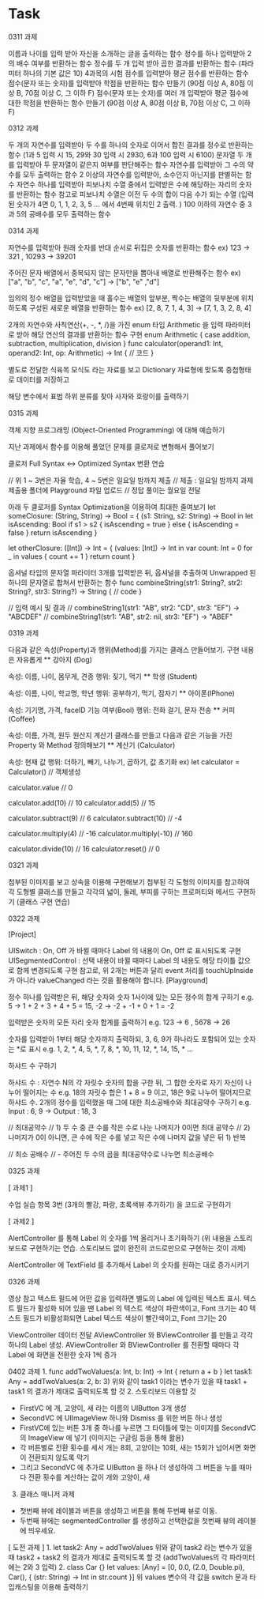 # Task

0311 과제

이름과 나이를 입력 받아 자신을 소개하는 글을 출력하는 함수
정수를 하나 입력받아 2의 배수 여부를 반환하는 함수
정수를 두 개 입력 받아 곱한 결과를 반환하는 함수 (파라미터 하나의 기본 값은 10)
4과목의 시험 점수를 입력받아 평균 점수를 반환하는 함수
점수(문자 또는 숫자)를 입력받아 학점을 반환하는 함수 만들기 (90점 이상 A, 80점 이상 B, 70점 이상 C, 그 이하 F)
점수(문자 또는 숫자)를 여러 개 입력받아 평균 점수에 대한 학점을 반환하는 함수 만들기 (90점 이상 A, 80점 이상 B, 70점 이상 C, 그 이하 F)

0312 과제

두 개의 자연수를 입력받아 두 수를 하나의 숫자로 이어서 합친 결과를 정수로 반환하는 함수 (1과 5 입력 시 15, 29와 30 입력 시 2930, 6과 100 입력 시 6100)
문자열 두 개를 입력받아 두 문자열이 같은지 여부를 판단해주는 함수
자연수를 입력받아 그 수의 약수를 모두 출력하는 함수
2 이상의 자연수를 입력받아, 소수인지 아닌지를 판별하는 함수
자연수 하나를 입력받아 피보나치 수열 중에서 입력받은 수에 해당하는 자리의 숫자를 반환하는 함수 참고로 피보나치 수열은 이전 두 수의 합이 다음 수가 되는 수열 (입력된 숫자가 4면 0, 1, 1, 2, 3, 5 ... 에서 4번째 위치인 2 출력. )
100 이하의 자연수 중 3과 5의 공배수를 모두 출력하는 함수

0314 과제

자연수를 입력받아 원래 숫자를 반대 순서로 뒤집은 숫자를 반환하는 함수 ex) 123 -> 321 , 10293 -> 39201

주어진 문자 배열에서 중복되지 않는 문자만을 뽑아내 배열로 반환해주는 함수 ex) ["a", "b", "c", "a", "e", "d", "c"] -> ["b", "e" ,"d"]

임의의 정수 배열을 입력받았을 때 홀수는 배열의 앞부분, 짝수는 배열의 뒷부분에 위치하도록 구성된 새로운 배열을 반환하는 함수 ex) [2, 8, 7, 1, 4, 3] -> [7, 1, 3, 2, 8, 4]

2개의 자연수와 사칙연산(+, -, *, /)을 가진 enum 타입 Arithmetic 을 입력 파라미터로 받아 해당 연산의 결과를 반환하는 함수 구현 enum Arithmetic { case addition, subtraction, multiplication, division } func calculator(operand1: Int, operand2: Int, op: Arithmetic) -> Int { // 코드 }

별도로 전달한 식육목 모식도 라는 자료를 보고 Dictionary 자료형에 맞도록 중첩형태로 데이터를 저장하고

해당 변수에서 표범 하위 분류를 찾아 사자와 호랑이를 출력하기

0315 과제

객체 지향 프로그래밍 (Object-Oriented Programming) 에 대해 예습하기

지난 과제에서 함수를 이용해 풀었던 문제를 클로저로 변형해서 풀어보기

클로저 Full Syntax <-> Optimized Syntax 변환 연습

// 위 1 ~ 3번은 자율 학습, 4 ~ 5번은 일요일 밤까지 제출 // 제출 : 일요일 밤까지 과제 제출용 폴더에 Playground 파일 업로드 // 정답 풀이는 월요일 전달

아래 두 클로저를 Syntax Optimization을 이용하여 최대한 줄여보기
let someClosure: (String, String) -> Bool = { (s1: String, s2: String) -> Bool in let isAscending: Bool if s1 > s2 { isAscending = true } else { isAscending = false } return isAscending }

let otherClosure: ([Int]) -> Int = { (values: [Int]) -> Int in var count: Int = 0 for _ in values { count += 1 } return count }

옵셔널 타입의 문자열 파라미터 3개를 입력받은 뒤, 옵셔널을 추출하여 Unwrapped 된 하나의 문자열로 합쳐서 반환하는 함수
func combineString(str1: String?, str2: String?, str3: String?) -> String { // code }

// 입력 예시 및 결과 // combineString1(str1: "AB", str2: "CD", str3: "EF") -> "ABCDEF" // combineString1(str1: "AB", str2: nil, str3: "EF") -> "ABEF"


0319 과제

다음과 같은 속성(Property)과 행위(Method)를 가지는 클래스 만들어보기. 구현 내용은 자유롭게
** 강아지 (Dog)

속성: 이름, 나이, 몸무게, 견종
행위: 짖기, 먹기
** 학생 (Student)

속성: 이름, 나이, 학교명, 학년
행위: 공부하기, 먹기, 잠자기
** 아이폰(IPhone)

속성: 기기명, 가격, faceID 기능 여부(Bool)
행위: 전화 걸기, 문자 전송
** 커피(Coffee)

속성: 이름, 가격, 원두 원산지
계산기 클래스를 만들고 다음과 같은 기능을 가진 Property 와 Method 정의해보기
** 계산기 (Calculator)

속성: 현재 값
행위: 더하기, 빼기, 나누기, 곱하기, 값 초기화
ex) let calculator = Calculator() // 객체생성

calculator.value // 0

calculator.add(10) // 10 calculator.add(5) // 15

calculator.subtract(9) // 6 calculator.subtract(10) // -4

calculator.multiply(4) // -16 calculator.multiply(-10) // 160

calculator.divide(10) // 16 calculator.reset() // 0


0321 과제

첨부된 이미지를 보고 상속을 이용해 구현해보기
첨부된 각 도형의 이미지를 참고하여 각 도형별 클래스를 만들고 각각의 넓이, 둘레, 부피를 구하는 프로퍼티와 메서드 구현하기 (클래스 구현 연습)

0322 과제

[Project]

UISwitch : On, Off 가 바뀔 때마다 Label 의 내용이 On, Off 로 표시되도록 구현
UISegmentedControl : 선택 내용이 바뀔 때마다 Label 의 내용도 해당 타이틀 값으로 함께 변경되도록 구현 참고로, 위 2개는 버튼과 달리 event 처리를 touchUpInside 가 아니라 valueChanged 라는 것을 활용해야 합니다.
[Playground]

정수 하나를 입력받은 뒤, 해당 숫자와 숫자 1사이에 있는 모든 정수의 합계 구하기 e.g. 5 -> 1 + 2 + 3 + 4 + 5 = 15, -2 -> -2 + -1 + 0 + 1 = -2

입력받은 숫자의 모든 자리 숫자 합계를 출력하기
e.g. 123 -> 6 , 5678 -> 26

숫자를 입력받아 1부터 해당 숫자까지 출력하되, 3, 6, 9가 하나라도 포함되어 있는 숫자는 *로 표시 e.g. 1, 2, *, 4, 5, *, 7, 8, *, 10, 11, 12, *, 14, 15, * ...

하샤드 수 구하기

하샤드 수 : 자연수 N의 각 자릿수 숫자의 합을 구한 뒤, 그 합한 숫자로 자기 자신이 나누어 떨어지는 수 e.g. 18의 자릿수 합은 1 + 8 = 9 이고, 18은 9로 나누어 떨어지므로 하샤드 수.
2개의 정수를 입력했을 때 그에 대한 최소공배수와 최대공약수 구하기 e.g. Input : 6, 9 -> Output : 18, 3

// 최대공약수 // 1) 두 수 중 큰 수를 작은 수로 나눈 나머지가 0이면 최대 공약수 // 2) 나머지가 0이 아니면, 큰 수에 작은 수를 넣고 작은 수에 나머지 값을 넣은 뒤 1) 반복

// 최소 공배수 // - 주어진 두 수의 곱을 최대공약수로 나누면 최소공배수


0325 과제

[ 과제1 ]

수업 실습 항목 3번 (3개의 빨강, 파랑, 초록색뷰 추가하기) 을 코드로 구현하기

[ 과제2 ]

AlertController 를 통해 Label 의 숫자를 1씩 올리거나 초기화하기 (위 내용을 스토리보드로 구현하기는 연습. 스토리보드 없이 완전히 코드로만으로 구현하는 것이 과제)

AlertController 에 TextField 를 추가해서 Label 의 숫자를 원하는 대로 증가시키기


0326 과제

영상 참고 텍스트 필드에 어떤 값을 입력하면 별도의 Label 에 입력된 텍스트 표시. 텍스트 필드가 활성화 되어 있을 땐 Label 의 텍스트 색상이 파란색이고, Font 크기는 40 텍스트 필드가 비활성화되면 Label 텍스트 색상이 빨간색이고, Font 크기는 20

ViewController 데이터 전달 AViewController 와 BViewController 를 만들고 각각 하나의 Label 생성. AViewController 와 BViewController 를 전환할 때마다 각 Label 에 화면을 전환한 숫자 1씩 증가

0402 과제
1.
func addTwoValues(a: Int, b: Int) -> Int {
return a + b
}
let task1: Any = addTwoValues(a: 2, b: 3)
위와 같이 task1 이라는 변수가 있을 때
task1 + task1 의 결과가 제대로 출력되도록 할 것
2. 스토리보드 이용할 것
- FirstVC 에 개, 고양이, 새 라는 이름의 UIButton 3개 생성
- SecondVC 에 UIImageView 하나와 Dismiss 를 위한 버튼 하나 생성
- FirstVC에 있는 버튼 3개 중 하나를 누르면 그 타이틀에 맞는 이미지를 SecondVC의 ImageView 에 넣기
(이미지는 구글링 등을 통해 활용)
- 각 버튼별로 전환 횟수를 세서 개는 8회, 고양이는 10회, 새는 15회가 넘어서면 화면이 전환되지 않도록 막기
- 그리고 SecondVC 에 추가로 UIButton 을 하나 더 생성하여 그 버튼을 누를 때마다 전환 횟수를 계산하는 값이 개와 고양이, 새 
3. 클래스 매니저 과제
- 첫번째 뷰에 레이블과 버튼을 생성하고 버튼을 통해 두번쨰 뷰로 이동.
- 두번째 뷰에는 segmentedController 를 생성하고 선택한값을 첫번째 뷰의 레이블에 띄우세요.

[ 도전 과제 ]
1.
let task2: Any = addTwoValues
위와 같이 task2 라는 변수가 있을 때
task2 + task2 의 결과가 제대로 출력되도록 할 것 (addTwoValues의 각 파라미터에는 2와 3 입력)
2.
class Car {}
let values: [Any] = [0, 0.0, (2.0, Double.pi), Car(), { (str: String) -> Int in str.count }]
위 values 변수의 각 값을 switch 문과 타입캐스팅을 이용해 출력하기
